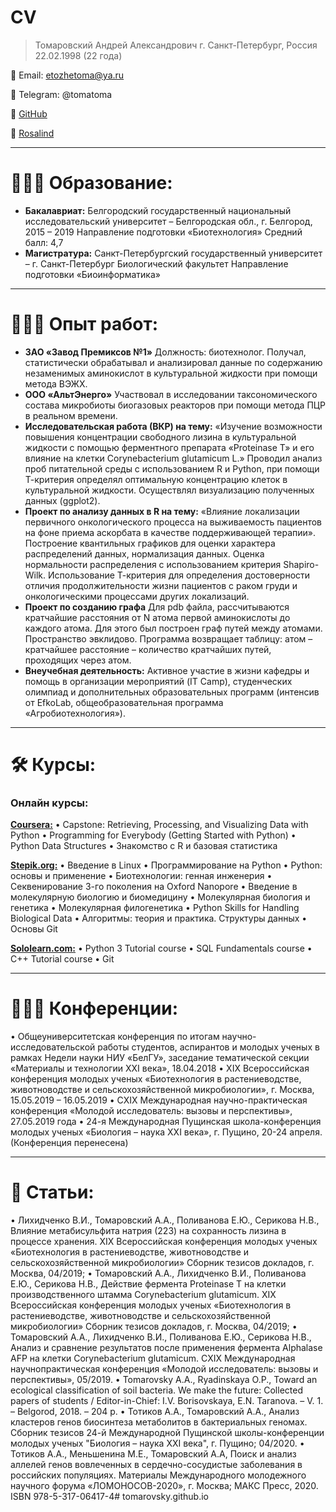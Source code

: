 # CV

> Томаровский Андрей Александрович
г. Санкт-Петербург, Россия
22.02.1998 (22 года)

📧 Email: etozhetoma@ya.ru

💬 Telegram: @tomatoma

🐙 [GitHub](https://github.com/tomarovsky/)

🧬 [Rosalind](http://rosalind.info/users/toma/)

---

# 👨🏻‍🎓 Образование:

- **Бакалавриат:**
Белгородский государственный национальный исследовательский университет – Белгородская обл., г. Белгород, 2015 – 2019
Направление подготовки «Биотехнология»
Средний балл: 4,7
- **Магистратура:**
Санкт-Петербургский государственный университет – г. Санкт-Петербург 
Биологический факультет
Направление подготовки «Биоинформатика»

---

# 👨🏻‍💻 Опыт работ:

- **ЗАО «Завод Премиксов №1»**
Должность: биотехнолог. Получал, статистически обрабатывал и анализировал данные по содержанию незаменимых аминокислот в культуральной жидкости при помощи метода ВЭЖХ.
- **ООО «АльтЭнерго»**
Участвовал в исследовании таксономического состава микробиоты биогазовых реакторов при помощи метода ПЦР в реальном времени.
- **Исследовательская работа (ВКР) на тему:**
«Изучение возможности повышения концентрации свободного лизина в культуральной жидкости с помощью ферментного препарата «Proteinase T» и его влияние на клетки Corynebacterium glutamicum L.»
Проводил анализ проб питательной среды с использованием R и Python, при помощи Т-критерия определял оптимальную концентрацию клеток в культуральной жидкости. Осуществлял визуализацию полученных данных (ggplot2).
- **Проект по анализу данных в R на тему:** 
«Влияние локализации первичного онкологического процесса на выживаемость пациентов на фоне приема аскорбата в качестве поддерживающей терапии». Построение квантильных графиков для оценки характера распределений данных, нормализация данных. Оценка нормальности распределения с использованием критерия Shapiro-Wilk. Использование Т-критерия для определения достоверности отличия продолжительности жизни пациентов с раком груди и онкологическими процессами других локализаций.
- **Проект по созданию графа**
Для pdb файла, рассчитываются кратчайшие расстояния от N атома первой аминокислоты до каждого атома. Для этого был построен граф путей между атомами. Пространство эвклидово. Программа возвращает таблицу: атом – кратчайшее расстояние – количество кратчайших путей, проходящих через атом.
- **Внеучебная деятельность:**
Активное участие в жизни кафедры и помощь в организации мероприятий (IT Camp), студенческих олимпиад и дополнительных образовательных программ (интенсив от EfkoLab, общеобразовательная программа «Агробиотехнология»).

---

# 🛠 Курсы:

### **Онлайн курсы:**

**[Coursera:](https://www.coursera.org/user/9470ce667a3222f90f4566e23282df3b)**
• Capstone: Retrieving, Processing, and Visualizing Data with Python
• Programming for Everybody (Getting Started with Python)
• Python Data Structures
• Знакомство с R и базовая статистика

**[Stepik.org:](https://stepik.org/users/73031805)**
• Введение в Linux
• Программирование на Python
• Python: основы и применение
• Биотехнологии: генная инженерия
• Секвенирование 3-го поколения на Oxford Nanopore
• Введение в молекулярную биологию и биомедицину
• Молекулярная биология и генетика
• Молекулярная филогенетика
• Python Skills for Handling Biological Data
• Алгоритмы: теория и практика. Структуры данных
• Основы Git

**[Sololearn.com:](https://www.sololearn.com/Profile/10277208/?ref=app)**
• Python 3 Tutorial course
• SQL Fundamentals course
• C++ Tutorial course
• Git

---

# 👨🏻‍💼 Конференции:

• Общеуниверситетская конференция по итогам научно-исследовательской работы студентов, аспирантов и молодых ученых в рамках Недели науки НИУ «БелГУ», заседание тематической секции «Материалы и технологии XXI века», 18.04.2018
• XIX Всероссийская конференция молодых ученых «Биотехнология в растениеводстве, животноводстве и сельскохозяйственной микробиологии», г. Москва, 15.05.2019 – 16.05.2019
• CXIX Международная научно-практическая конференция «Молодой исследователь: вызовы и перспективы», 27.05.2019 года
• 24-я Международная Пущинская школа-конференция молодых ученых «Биология – наука XXI века», г. Пущино, 20-24 апреля. (Конференция перенесена)

---

# 📜 Статьи:

• Лихидченко В.И., Томаровский А.А., Поливанова Е.Ю., Серикова Н.В.,
Влияние метабисульфита натрия (223) на сохранность лизина в процессе
хранения. XIX Всероссийская конференция молодых ученых «Биотехнология в растениеводстве, животноводстве и сельскохозяйственной микробиологии» Сборник тезисов докладов, г. Москва, 04/2019;
• Томаровский А.А., Лихидченко В.И., Поливанова Е.Ю., Серикова Н.В., Действие фермента Proteinase T на клетки производственного штамма Corynebacterium glutamicum. XIX Всероссийская конференция молодых ученых «Биотехнология в растениеводстве, животноводстве и сельскохозяйственной микробиологии» Сборник тезисов докладов, г. Москва, 04/2019;
• Томаровский А.А., Лихидченко В.И., Поливанова Е.Ю., Серикова Н.В., Анализ и сравнение результатов после применения фермента Alphalase AFP на клетки Corynebacterium glutamicum. CXIX Международная научнопрактическая конференция «Молодой исследователь: вызовы и перспективы», 05/2019.
• Tomarovsky A.A., Ryadinskaya O.P., Toward an ecological classification of soil bacteria. We make the future: Collected papers of students / Editor-in-Chief: I.V. Borisovskaya, E.N. Taranova. – V. 1. – Belgorod, 2018. – 204 р.
• Тотиков А.А., Томаровский А.А., Анализ кластеров генов биосинтеза метаболитов в бактериальных геномах. Сборник тезисов 24-й Международной Пущинской школы-конференции молодых ученых "Биология – наука XXI века", г. Пущино; 04/2020.
• Тотиков А.А., Меньшенина М.Е., Томаровский А.А, Поиск и анализ аллелей генов вовлеченных в сердечно-сосудистые заболевания в российских популяциях. Материалы Международного молодежного научного форума «ЛОМОНОСОВ-2020», г. Москва; МАКС Пресс, 2020. ISBN 978-5-317-06417-4# tomarovsky.github.io